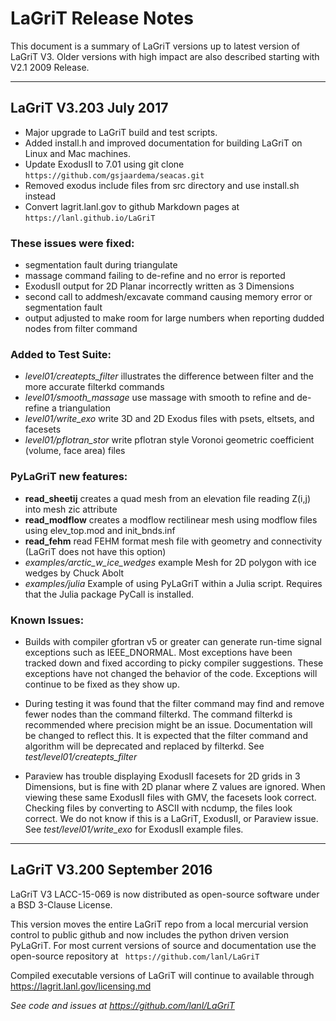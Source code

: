 LaGriT Release Notes
====================

This document is a summary of LaGriT versions up to latest version of LaGriT V3.
Older versions with high impact are also described starting with V2.1 2009 Release. 

-------------------------

## LaGriT V3.203 July 2017

- Major upgrade to LaGriT build and test scripts.
- Added install.h and improved documentation for building LaGriT on Linux and Mac machines.
- Update ExodusII to 7.01 using git clone ```https://github.com/gsjaardema/seacas.git```
- Removed exodus include files from src directory and use install.sh instead
- Convert lagrit.lanl.gov to github Markdown pages at ```https://lanl.github.io/LaGriT```

### These issues were fixed:

- segmentation fault during triangulate
- massage command failing to de-refine and no error is reported
- ExodusII output for 2D Planar incorrectly written as 3 Dimensions
- second call to addmesh/excavate command causing memory error or segmentation fault
- output adjusted to make room for large numbers when reporting dudded nodes from filter command

### Added to Test Suite:

- *level01/createpts_filter*  illustrates the difference between filter and the more accurate filterkd commands
- *level01/smooth_massage*  use massage with smooth to refine and de-refine a triangulation
- *level01/write_exo*  write 3D and 2D Exodus files with psets, eltsets, and facesets
- *level01/pflotran_stor*  write pflotran style Voronoi geometric coefficient (volume, face area) files

### PyLaGriT new features:

- **read_sheetij**  creates a quad mesh from an elevation file reading Z(i,j) into mesh zic attribute
- **read_modflow** creates a modflow rectilinear mesh using modflow files using elev\_top.mod and init_bnds.inf
- **read_fehm** read FEHM format mesh file with geometry and connectivity (LaGriT does not have this option)
- *examples/arctic_w_ice_wedges* example Mesh for 2D polygon with ice wedges by Chuck Abolt
- *examples/julia* Example of using PyLaGriT within a Julia script. Requires that the Julia package PyCall is installed.


### Known Issues:

- Builds with compiler gfortran v5 or greater can generate run-time signal exceptions such as IEEE_DNORMAL. Most exceptions have been tracked down and fixed according to picky compiler suggestions. These exceptions have not changed the behavior of the code. Exceptions will continue to be fixed as they show up.

- During testing it was found that the filter command may find and remove fewer nodes than the command filterkd. The command filterkd is recommended where precision might be an issue. Documentation will be changed to reflect this. It is expected that the filter command and algorithm will be deprecated and replaced by filterkd. See *test/level01/createpts_filter*

- Paraview has trouble displaying ExodusII facesets for 2D grids in 3 Dimensions, but is fine with 2D planar where Z values are ignored. When viewing these same ExodusII files with GMV, the facesets look correct. Checking files by converting to ASCII with ncdump, the files look correct. We do not know if this is a LaGriT, ExodusII, or Paraview issue. See *test/level01/write_exo* for ExodusII example files.

---------------------------

## LaGriT V3.200 September 2016


LaGriT V3 LACC-15-069 is now distributed as open-source software under a BSD 3-Clause License.

This version moves the entire LaGriT repo from a local mercurial version control to public github and now includes the python driven version PyLaGriT. For most current versions of source and documentation use the open-source repository at
``` https://github.com/lanl/LaGriT```

Compiled executable versions of LaGriT will continue to available through https://lagrit.lanl.gov/licensing.md


*See code and issues at https://github.com/lanl/LaGriT*


